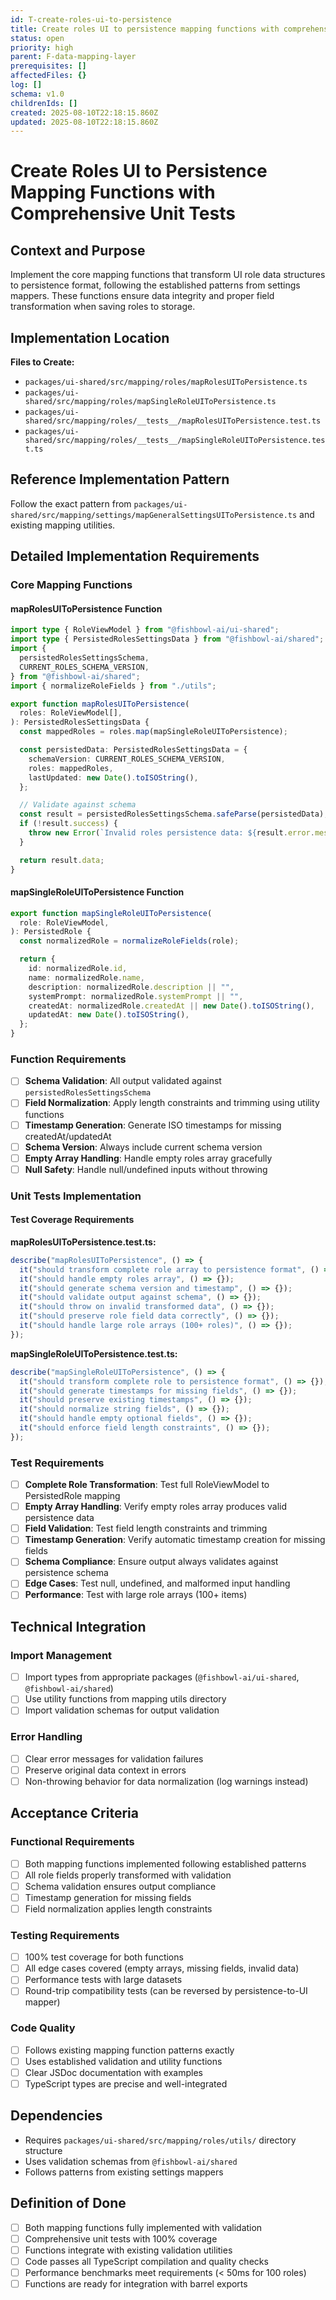 ```yaml
---
id: T-create-roles-ui-to-persistence
title: Create roles UI to persistence mapping functions with comprehensive unit tests
status: open
priority: high
parent: F-data-mapping-layer
prerequisites: []
affectedFiles: {}
log: []
schema: v1.0
childrenIds: []
created: 2025-08-10T22:18:15.860Z
updated: 2025-08-10T22:18:15.860Z
---
```


# Create Roles UI to Persistence Mapping Functions with Comprehensive Unit Tests

## Context and Purpose

Implement the core mapping functions that transform UI role data structures to persistence format, following the established patterns from settings mappers. These functions ensure data integrity and proper field transformation when saving roles to storage.

## Implementation Location

**Files to Create:**

- `packages/ui-shared/src/mapping/roles/mapRolesUIToPersistence.ts`
- `packages/ui-shared/src/mapping/roles/mapSingleRoleUIToPersistence.ts`
- `packages/ui-shared/src/mapping/roles/__tests__/mapRolesUIToPersistence.test.ts`
- `packages/ui-shared/src/mapping/roles/__tests__/mapSingleRoleUIToPersistence.test.ts`

## Reference Implementation Pattern

Follow the exact pattern from `packages/ui-shared/src/mapping/settings/mapGeneralSettingsUIToPersistence.ts` and existing mapping utilities.

## Detailed Implementation Requirements

### Core Mapping Functions

#### mapRolesUIToPersistence Function

```typescript
import type { RoleViewModel } from "@fishbowl-ai/ui-shared";
import type { PersistedRolesSettingsData } from "@fishbowl-ai/shared";
import {
  persistedRolesSettingsSchema,
  CURRENT_ROLES_SCHEMA_VERSION,
} from "@fishbowl-ai/shared";
import { normalizeRoleFields } from "./utils";

export function mapRolesUIToPersistence(
  roles: RoleViewModel[],
): PersistedRolesSettingsData {
  const mappedRoles = roles.map(mapSingleRoleUIToPersistence);

  const persistedData: PersistedRolesSettingsData = {
    schemaVersion: CURRENT_ROLES_SCHEMA_VERSION,
    roles: mappedRoles,
    lastUpdated: new Date().toISOString(),
  };

  // Validate against schema
  const result = persistedRolesSettingsSchema.safeParse(persistedData);
  if (!result.success) {
    throw new Error(`Invalid roles persistence data: ${result.error.message}`);
  }

  return result.data;
}
```

#### mapSingleRoleUIToPersistence Function

```typescript
export function mapSingleRoleUIToPersistence(
  role: RoleViewModel,
): PersistedRole {
  const normalizedRole = normalizeRoleFields(role);

  return {
    id: normalizedRole.id,
    name: normalizedRole.name,
    description: normalizedRole.description || "",
    systemPrompt: normalizedRole.systemPrompt || "",
    createdAt: normalizedRole.createdAt || new Date().toISOString(),
    updatedAt: new Date().toISOString(),
  };
}
```

### Function Requirements

- [ ] **Schema Validation**: All output validated against `persistedRolesSettingsSchema`
- [ ] **Field Normalization**: Apply length constraints and trimming using utility functions
- [ ] **Timestamp Generation**: Generate ISO timestamps for missing createdAt/updatedAt
- [ ] **Schema Version**: Always include current schema version
- [ ] **Empty Array Handling**: Handle empty roles array gracefully
- [ ] **Null Safety**: Handle null/undefined inputs without throwing

### Unit Tests Implementation

#### Test Coverage Requirements

**mapRolesUIToPersistence.test.ts:**

```typescript
describe("mapRolesUIToPersistence", () => {
  it("should transform complete role array to persistence format", () => {});
  it("should handle empty roles array", () => {});
  it("should generate schema version and timestamp", () => {});
  it("should validate output against schema", () => {});
  it("should throw on invalid transformed data", () => {});
  it("should preserve role field data correctly", () => {});
  it("should handle large role arrays (100+ roles)", () => {});
});
```

**mapSingleRoleUIToPersistence.test.ts:**

```typescript
describe("mapSingleRoleUIToPersistence", () => {
  it("should transform complete role to persistence format", () => {});
  it("should generate timestamps for missing fields", () => {});
  it("should preserve existing timestamps", () => {});
  it("should normalize string fields", () => {});
  it("should handle empty optional fields", () => {});
  it("should enforce field length constraints", () => {});
});
```

### Test Requirements

- [ ] **Complete Role Transformation**: Test full RoleViewModel to PersistedRole mapping
- [ ] **Empty Array Handling**: Verify empty roles array produces valid persistence data
- [ ] **Field Validation**: Test field length constraints and trimming
- [ ] **Timestamp Generation**: Verify automatic timestamp creation for missing fields
- [ ] **Schema Compliance**: Ensure output always validates against persistence schema
- [ ] **Edge Cases**: Test null, undefined, and malformed input handling
- [ ] **Performance**: Test with large role arrays (100+ items)

## Technical Integration

### Import Management

- [ ] Import types from appropriate packages (`@fishbowl-ai/ui-shared`, `@fishbowl-ai/shared`)
- [ ] Use utility functions from mapping utils directory
- [ ] Import validation schemas for output validation

### Error Handling

- [ ] Clear error messages for validation failures
- [ ] Preserve original data context in errors
- [ ] Non-throwing behavior for data normalization (log warnings instead)

## Acceptance Criteria

### Functional Requirements

- [ ] Both mapping functions implemented following established patterns
- [ ] All role fields properly transformed with validation
- [ ] Schema validation ensures output compliance
- [ ] Timestamp generation for missing fields
- [ ] Field normalization applies length constraints

### Testing Requirements

- [ ] 100% test coverage for both functions
- [ ] All edge cases covered (empty arrays, missing fields, invalid data)
- [ ] Performance tests with large datasets
- [ ] Round-trip compatibility tests (can be reversed by persistence-to-UI mapper)

### Code Quality

- [ ] Follows existing mapping function patterns exactly
- [ ] Uses established validation and utility functions
- [ ] Clear JSDoc documentation with examples
- [ ] TypeScript types are precise and well-integrated

## Dependencies

- Requires `packages/ui-shared/src/mapping/roles/utils/` directory structure
- Uses validation schemas from `@fishbowl-ai/shared`
- Follows patterns from existing settings mappers

## Definition of Done

- [ ] Both mapping functions fully implemented with validation
- [ ] Comprehensive unit tests with 100% coverage
- [ ] Functions integrate with existing validation utilities
- [ ] Code passes all TypeScript compilation and quality checks
- [ ] Performance benchmarks meet requirements (< 50ms for 100 roles)
- [ ] Functions are ready for integration with barrel exports
